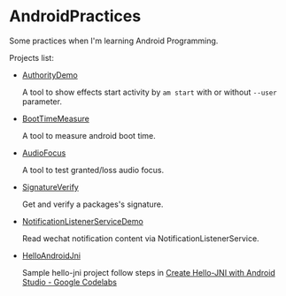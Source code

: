 # AndroidPractices

Some practices when I'm learning Android Programming.

Projects list:

* [AuthorityDemo](./android-studio/AuthorityDemo)

    A tool to show effects start activity by `am start` with or without `--user` parameter.

* [BootTimeMeasure](./android-studio/BootTimeMeasure)

    A tool to measure android boot time.

* [AudioFocus](./android-studio/AudioFocus/)

    A tool to test granted/loss audio focus.

* [SignatureVerify](./android-studio/SignatureVerify/)

    Get and verify a packages's signature.

* [NotificationListenerServiceDemo](./android-studio/NotificationListenerServiceDemo/)

    Read wechat notification content via NotificationListenerService.

* [HelloAndroidJni](./android-studio/HelloAndroidJni/)

    Sample hello-jni project follow steps in [Create Hello-JNI with Android Studio - Google Codelabs](https://codelabs.developers.google.com/codelabs/android-studio-jni/index.html?index=..%2F..%2Findex)
